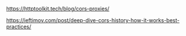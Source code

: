 https://httptoolkit.tech/blog/cors-proxies/

https://ieftimov.com/post/deep-dive-cors-history-how-it-works-best-practices/